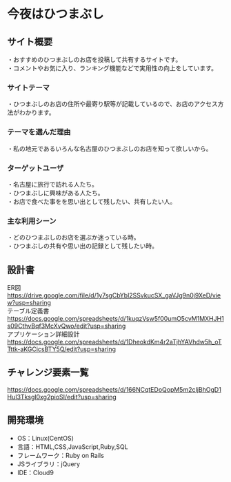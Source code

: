 # 今夜はひつまぶし

## サイト概要
・おすすめのひつまぶしのお店を投稿して共有するサイトです。<br>
・コメントやお気に入り、ランキング機能などで実用性の向上をしています。

### サイトテーマ
・ひつまぶしのお店の住所や最寄り駅等が記載しているので、お店のアクセス方法がわかります。

### テーマを選んだ理由
・私の地元であるいろんな名古屋のひつまぶしのお店を知って欲しいから。

### ターゲットユーザ
・名古屋に旅行で訪れる人たち。<br>
・ひつまぶしに興味がある人たち。<br>
・お店で食べた事をを思い出として残したい、共有したい人。

### 主な利用シーン
・どのひつまぶしのお店を選ぶか迷っている時。<br>
・ひつまぶしの共有や思い出の記録として残したい時。

## 設計書
ER図<br>
https://drive.google.com/file/d/1y7sgCbYbl2SSvkucSX_gaVJg9n0j9XeD/view?usp=sharing<br>
テーブル定義書<br>
https://docs.google.com/spreadsheets/d/1kuqzVsw5f00umO5cvM1MXHJH1s09CthvBqf3McXvQwo/edit?usp=sharing<br>
アプリケーション詳細設計<br>
https://docs.google.com/spreadsheets/d/1DheokdKm4r2aTjhYAVhdw5h_oTTttk-aKGCicsBTY5Q/edit?usp=sharing

## チャレンジ要素一覧
https://docs.google.com/spreadsheets/d/166NCqtEDoQopM5m2cIjBhOgD1HuI3Tksgl0xg2pioSI/edit?usp=sharing

## 開発環境
- OS：Linux(CentOS)
- 言語：HTML,CSS,JavaScript,Ruby,SQL
- フレームワーク：Ruby on Rails
- JSライブラリ：jQuery
- IDE：Cloud9